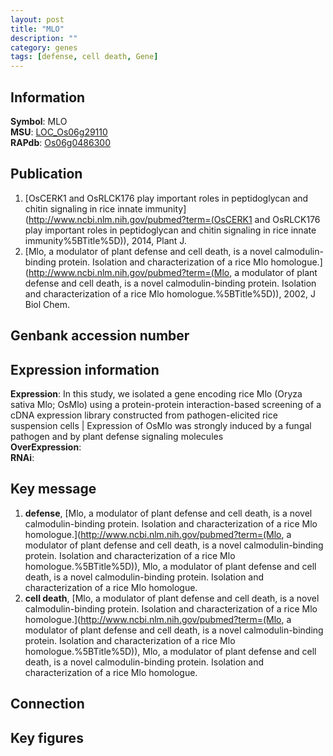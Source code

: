 ```yaml
---
layout: post
title: "MLO"
description: ""
category: genes
tags: [defense, cell death, Gene]
---
```


## Information
__Symbol__: MLO  
__MSU__: [LOC_Os06g29110](http://rice.plantbiology.msu.edu/cgi-bin/ORF_infopage.cgi?orf=LOC_Os06g29110)  
__RAPdb__: [Os06g0486300](http://rapdb.dna.affrc.go.jp/viewer/gbrowse_details/irgsp1?name=Os06g0486300)  

## Publication
1. [OsCERK1 and OsRLCK176 play important roles in peptidoglycan and chitin signaling in rice innate immunity](http://www.ncbi.nlm.nih.gov/pubmed?term=(OsCERK1 and OsRLCK176 play important roles in peptidoglycan and chitin signaling in rice innate immunity%5BTitle%5D)), 2014, Plant J.
2. [Mlo, a modulator of plant defense and cell death, is a novel calmodulin-binding protein. Isolation and characterization of a rice Mlo homologue.](http://www.ncbi.nlm.nih.gov/pubmed?term=(Mlo, a modulator of plant defense and cell death, is a novel calmodulin-binding protein. Isolation and characterization of a rice Mlo homologue.%5BTitle%5D)), 2002, J Biol Chem.

## Genbank accession number

## Expression information
__Expression__: In this study, we isolated a gene encoding rice Mlo (Oryza sativa Mlo; OsMlo) using a protein-protein interaction-based screening of a cDNA expression library constructed from pathogen-elicited rice suspension cells |  Expression of OsMlo was strongly induced by a fungal pathogen and by plant defense signaling molecules  
__OverExpression__:  
__RNAi__:  

## Key message
1. __defense__, [Mlo, a modulator of plant defense and cell death, is a novel calmodulin-binding protein. Isolation and characterization of a rice Mlo homologue.](http://www.ncbi.nlm.nih.gov/pubmed?term=(Mlo, a modulator of plant defense and cell death, is a novel calmodulin-binding protein. Isolation and characterization of a rice Mlo homologue.%5BTitle%5D)), Mlo, a modulator of plant defense and cell death, is a novel calmodulin-binding protein. Isolation and characterization of a rice Mlo homologue.
2. __cell death__, [Mlo, a modulator of plant defense and cell death, is a novel calmodulin-binding protein. Isolation and characterization of a rice Mlo homologue.](http://www.ncbi.nlm.nih.gov/pubmed?term=(Mlo, a modulator of plant defense and cell death, is a novel calmodulin-binding protein. Isolation and characterization of a rice Mlo homologue.%5BTitle%5D)), Mlo, a modulator of plant defense and cell death, is a novel calmodulin-binding protein. Isolation and characterization of a rice Mlo homologue.

## Connection

## Key figures


